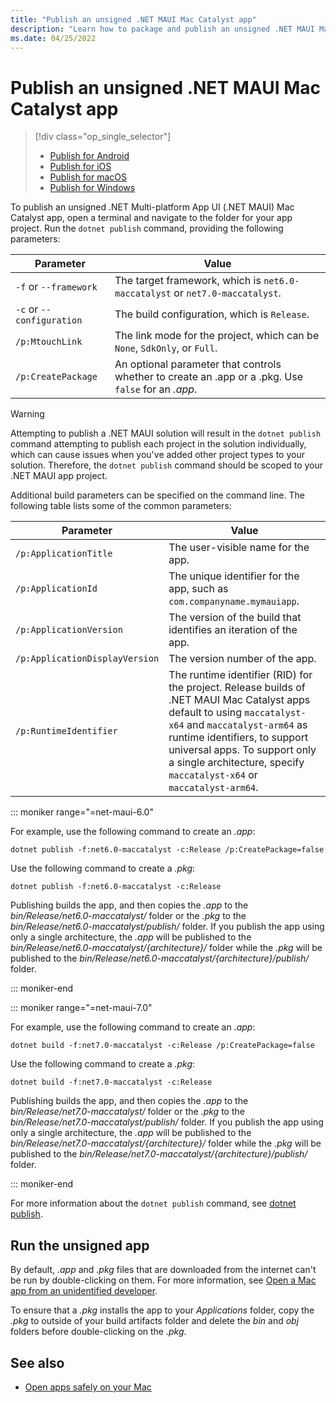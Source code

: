 ```yaml
---
title: "Publish an unsigned .NET MAUI Mac Catalyst app"
description: "Learn how to package and publish an unsigned .NET MAUI Mac Catalyst app."
ms.date: 04/25/2022
---
```


# Publish an unsigned .NET MAUI Mac Catalyst app

> [!div class="op_single_selector"]
>
> - [Publish for Android](../../android/deployment/overview.md)
> - [Publish for iOS](../../ios/deployment/index.md)
> - [Publish for macOS](index.md)
> - [Publish for Windows](../../windows/deployment/overview.md)

To publish an unsigned .NET Multi-platform App UI (.NET MAUI) Mac Catalyst app, open a terminal and navigate to the folder for your app project. Run the `dotnet publish` command, providing the following parameters:

| Parameter                    | Value                                                                                               |
|------------------------------|-----------------------------------------------------------------------------------------------------|
| `-f` or `--framework`        | The target framework, which is `net6.0-maccatalyst` or `net7.0-maccatalyst`.                        |
| `-c` or `--configuration`    | The build configuration, which is `Release`.                                                        |
| `/p:MtouchLink`              | The link mode for the project, which can be `None`, `SdkOnly`, or `Full`.                           |
| `/p:CreatePackage`           | An optional parameter that controls whether to create an .app or a .pkg. Use `false` for an *.app*. |

> [!WARNING]
> Attempting to publish a .NET MAUI solution will result in the `dotnet publish` command attempting to publish each project in the solution individually, which can cause issues when you've added other project types to your solution. Therefore, the `dotnet publish` command should be scoped to your .NET MAUI app project.

Additional build parameters can be specified on the command line. The following table lists some of the common parameters:

| Parameter                    | Value                                                                                           |
|------------------------------|-------------------------------------------------------------------------------------------------|
| `/p:ApplicationTitle` | The user-visible name for the app. |
| `/p:ApplicationId` | The unique identifier for the app, such as `com.companyname.mymauiapp`. |
| `/p:ApplicationVersion` | The version of the build that identifies an iteration of the app. |
| `/p:ApplicationDisplayVersion` | The version number of the app. |
| `/p:RuntimeIdentifier` | The runtime identifier (RID) for the project. Release builds of .NET MAUI Mac Catalyst apps default to using `maccatalyst-x64` and `maccatalyst-arm64` as runtime identifiers, to support universal apps. To support only a single architecture, specify `maccatalyst-x64` or `maccatalyst-arm64`. |

::: moniker range="=net-maui-6.0"

For example, use the following command to create an *.app*:

```dotnetcli
dotnet publish -f:net6.0-maccatalyst -c:Release /p:CreatePackage=false
```

Use the following command to create a *.pkg*:

```dotnetcli
dotnet publish -f:net6.0-maccatalyst -c:Release
```

Publishing builds the app, and then copies the *.app* to the *bin/Release/net6.0-maccatalyst/* folder or the *.pkg* to the *bin/Release/net6.0-maccatalyst/publish/* folder. If you publish the app using only a single architecture, the *.app* will be published to the *bin/Release/net6.0-maccatalyst/{architecture}/* folder while the *.pkg* will be published to the *bin/Release/net6.0-maccatalyst/{architecture}/publish/* folder.

::: moniker-end

::: moniker range="=net-maui-7.0"

For example, use the following command to create an *.app*:

```dotnetcli
dotnet build -f:net7.0-maccatalyst -c:Release /p:CreatePackage=false
```

Use the following command to create a *.pkg*:

```dotnetcli
dotnet build -f:net7.0-maccatalyst -c:Release
```

Publishing builds the app, and then copies the *.app* to the *bin/Release/net7.0-maccatalyst/* folder or the *.pkg* to the *bin/Release/net7.0-maccatalyst/publish/* folder. If you publish the app using only a single architecture, the *.app* will be published to the *bin/Release/net7.0-maccatalyst/{architecture}/* folder while the *.pkg* will be published to the *bin/Release/net7.0-maccatalyst/{architecture}/publish/* folder.

::: moniker-end

For more information about the `dotnet publish` command, see [dotnet publish](/dotnet/core/tools/dotnet-publish).

## Run the unsigned app

By default, *.app* and *.pkg* files that are downloaded from the internet can't be run by double-clicking on them. For more information, see [Open a Mac app from an unidentified developer](https://support.apple.com/en-gb/guide/mac-help/mh40616/mac).

To ensure that a *.pkg* installs the app to your *Applications* folder, copy the *.pkg* to outside of your build artifacts folder and delete the *bin* and *obj* folders before double-clicking on the *.pkg*.

## See also

- [Open apps safely on your Mac](https://support.apple.com/en-gb/HT202491)
